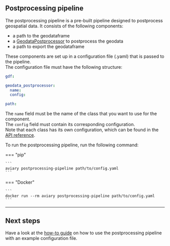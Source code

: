 <style>
  .md-sidebar--secondary { visibility: hidden }
</style>

## Postprocessing pipeline

The postprocessing pipeline is a pre-built pipeline designed to postprocess geospatial data.
It consists of the following components:

- a path to the geodataframe
- a [GeodataPostprocessor](../api_reference/geodata/geodata_postprocessor.md) to postprocess the geodata
- a path to export the geodataframe

These components are set up in a configuration file (.yaml) that is passed to the pipeline.<br />
The configuration file must have the following structure:

``` yaml
gdf:

geodata_postprocessor:
  name:
  config:

path:
```

The `name` field must be the name of the class that you want to use for the component.<br />
The `config` field must contain its corresponding configuration.<br />
Note that each class has its own configuration, which can be found in the
[API reference](../api_reference/pipeline/postprocessing_pipeline.md#aviary.pipeline.PostprocessingPipelineConfig).

To run the postprocessing pipeline, run the following command:

=== "pip"

    ```
    aviary postprocessing-pipeline path/to/config.yaml
    ```

=== "Docker"

    ```
    docker run --rm aviary postprocessing-pipeline path/to/config.yaml
    ```

---

## Next steps

Have a look at the [how-to guide](../how_to_guides/cli/how_to_use_the_postprocessing_pipeline.md)
on how to use the postprocessing pipeline with an example configuration file.

